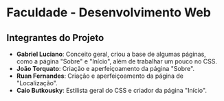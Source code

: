 # Faculdade - Desenvolvimento Web

## Integrantes do Projeto

- **Gabriel Luciano**: Conceito geral, criou a base de algumas páginas, como a página "Sobre" e "Início", além de trabalhar um pouco no CSS.
- **João Torquato**: Criação e aperfeiçoamento da página "Sobre".
- **Ruan Fernandes**: Criação e aperfeiçoamento da página de "Localização".
- **Caio Butkousky**: Estilista geral do CSS e criador da página "Início".
